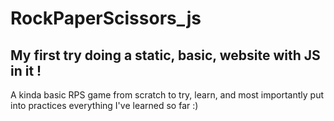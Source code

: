 # RockPaperScissors_js

## My first try doing a static, basic, website with JS in it !

A kinda basic RPS game from scratch to try, learn, and most importantly put into practices everything I've learned so far :)
